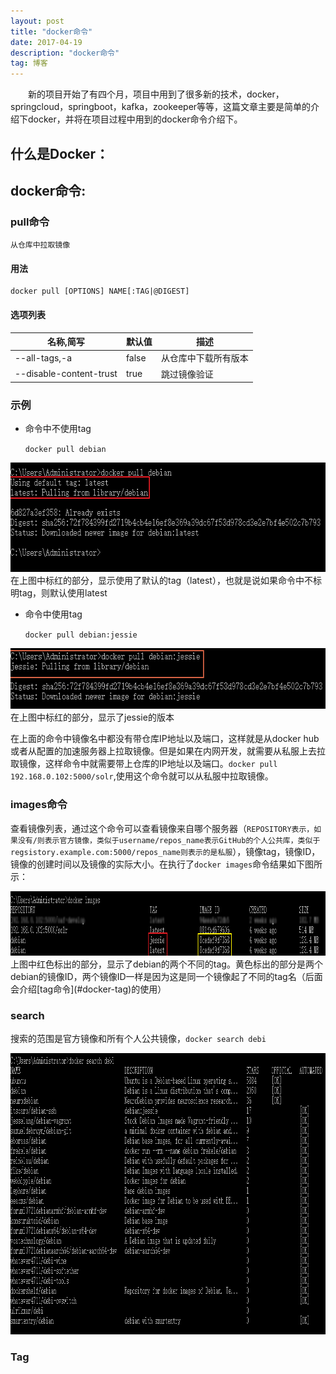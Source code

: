 ```yaml
---
layout: post
title: "docker命令"
date: 2017-04-19
description: "docker命令"
tag: 博客
---
```


　　新的项目开始了有四个月，项目中用到了很多新的技术，docker，springcloud，springboot，kafka，zookeeper等等，这篇文章主要是简单的介绍下docker，并将在项目过程中用到的docker命令介绍下。
## 什么是Docker：

## docker命令:

### pull命令 

    从仓库中拉取镜像

#### 用法 
    docker pull [OPTIONS] NAME[:TAG|@DIGEST]

#### 选项列表 

名称,简写 | 默认值 | 描述
---|---|---
--all-tags,-a | false | 从仓库中下载所有版本
--disable-content-trust | true | 跳过镜像验证

### 示例 
- 命令中不使用tag

    `docker pull debian`

<img src="/images/posts/dockerCmd1/docker-pull.png" height="175" width="642"> 
在上图中标红的部分，显示使用了默认的tag（latest），也就是说如果命令中不标明tag，则默认使用latest

- 命令中使用tag

    `docker pull debian:jessie`

<img src="/images/posts/dockerCmd1/docker-pull-withtag.png" height="97" width="638"> 
在上图中标红的部分，显示了jessie的版本

在上面的命令中镜像名中都没有带仓库IP地址以及端口，这样就是从docker hub或者从配置的加速服务器上拉取镜像。但是如果在内网开发，就需要从私服上去拉取镜像，这样命令中就需要带上仓库的IP地址以及端口。`docker pull 192.168.0.102:5000/solr`,使用这个命令就可以从私服中拉取镜像。

### images命令 

查看镜像列表，通过这个命令可以查看镜像来自哪个服务器（`REPOSITORY表示，如果没有/则表示官方镜像，类似于username/repos_name表示GitHub的个人公共库，类似于regsistory.example.com:5000/repos_name则表示的是私服`），镜像tag，镜像ID，镜像的创建时间以及镜像的实际大小。在执行了`docker images`命令结果如下图所示：

<img src="/images/posts/dockerCmd1/docker-images.png" height="103" width="1013"> 
上图中红色标出的部分，显示了debian的两个不同的tag。黄色标出的部分是两个debian的镜像ID，两个镜像ID一样是因为这是同一个镜像起了不同的tag名（后面会介绍[tag命令](#docker-tag)的使用）

### search
搜索的范围是官方镜像和所有个人公共镜像，`docker search debi`

<img src="/images/posts/dockerCmd1/docker-search.png" height="450" width="994"> 

### <span id = "docker-tag">Tag<span>